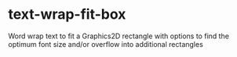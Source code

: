 # text-wrap-fit-box
Word wrap text to fit a Graphics2D rectangle with options to find the optimum font size and/or overflow into additional rectangles
